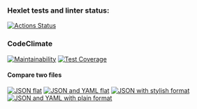 ### Hexlet tests and linter status:
[![Actions Status](https://github.com/alinali87/python-project-lvl2/workflows/hexlet-check/badge.svg)](https://github.com/alinali87/python-project-lvl2/actions)

### CodeClimate
[![Maintainability](https://api.codeclimate.com/v1/badges/51616ef7738b070158ad/maintainability)](https://codeclimate.com/github/alinali87/python-project-lvl2/maintainability)
[![Test Coverage](https://api.codeclimate.com/v1/badges/51616ef7738b070158ad/test_coverage)](https://codeclimate.com/github/alinali87/python-project-lvl2/test_coverage)

#### Compare two files
[![JSON flat](https://asciinema.org/a/nixVrR78lEYLD2QXKqx1gHnje.svg)](https://asciinema.org/a/nixVrR78lEYLD2QXKqx1gHnje)
[![JSON and YAML flat](https://asciinema.org/a/xdAS1nv5WC1xzz7HSBHWlkeKW.svg)](https://asciinema.org/a/xdAS1nv5WC1xzz7HSBHWlkeKW)
[![JSON with stylish format](https://asciinema.org/a/sjor22az20WfiYNsQYpIi9qGS.svg)](https://asciinema.org/a/sjor22az20WfiYNsQYpIi9qGS)
[![JSON and YAML with plain format](https://asciinema.org/a/5QJwRmgC1AOFHn8UxAwWO5sBU.svg)](https://asciinema.org/a/5QJwRmgC1AOFHn8UxAwWO5sBU)

